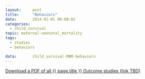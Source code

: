 ```yaml
---
layout:     post
title:      "Behaviors"
date:       2014-01-01 00:00:02
categories: 
  - child_survival
topic: maternal-neonatal_mortality
tags:       
  - studies
  - behaviors

data:       child_survival-MNM-behaviors
---
```


[Download a PDF of all {{ page.title }} Outcome studies (link TBD)]()